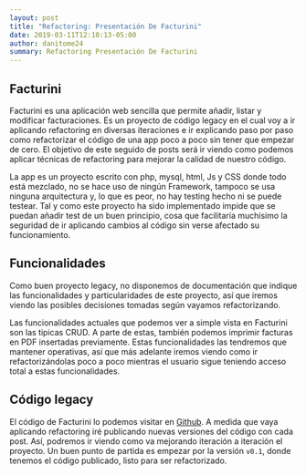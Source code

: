 ```yaml
---
layout: post
title: "Refactoring: Presentación De Facturini"
date: 2019-03-11T12:10:13-05:00
author: danitome24
summary: Refactoring Presentación De Facturini
---
```


## Facturini

Facturini es una aplicación web sencilla que permite añadir, listar y modificar facturaciones.
Es un proyecto de código legacy en el cual voy a ir aplicando refactoring en diversas iteraciones e ir explicando paso
por paso como refactorizar el código de una app poco a poco sin tener que empezar de cero. El objetivo de este seguido de
posts será ir viendo como podemos aplicar técnicas de refactoring para mejorar la calidad de nuestro código.

La app es un proyecto escrito con php, mysql, html, Js y CSS donde todo está mezclado, no se hace uso de ningún Framework,
tampoco se usa ninguna arquitectura y, lo que es peor, no hay testing hecho ni se puede testear. Tal y como este proyecto
ha sido implementado impide que se puedan añadir test de un buen principio, cosa que facilitaría muchísimo la seguridad
de ir aplicando cambios al código sin verse afectado su funcionamiento.

## Funcionalidades

Como buen proyecto legacy, no disponemos de documentación que indique las funcionalidades y particularidades de este
proyecto, así que iremos viendo las posibles decisiones tomadas según vayamos refactorizando.

Las funcionalidades actuales que podemos ver a simple vista en Facturini son las tipicas CRUD. A parte de estas, también podemos imprimir
facturas en PDF insertadas previamente. Estas funcionalidades las tendremos que mantener operativas, así que más adelante
iremos viendo como ir refactorizándolas poco a poco mientras el usuario sigue teniendo acceso total a estas funcionalidades.

## Código legacy

El código de Facturini lo podemos visitar en [Github](https://github.com/danitome24/facturini-refactoring). A medida que
vaya aplicando refactoring iré publicando nuevas versiones del código con cada post. Así, podremos ir viendo como va mejorando iteración
a iteración el proyecto. Un buen punto de partida es empezar por la versión `v0.1`, donde tenemos el código publicado,
listo para ser refactorizado.
